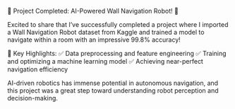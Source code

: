 🚀 Project Completed: AI-Powered Wall Navigation Robot! 🤖

Excited to share that I’ve successfully completed a project where I imported a Wall Navigation Robot dataset from Kaggle and trained a model to navigate within a room with an impressive 99.8% accuracy!

🔹 Key Highlights:
✅ Data preprocessing and feature engineering
✅ Training and optimizing a machine learning model
✅ Achieving near-perfect navigation efficiency

AI-driven robotics has immense potential in autonomous navigation, and this project was a great step toward understanding robot perception and decision-making.
